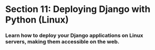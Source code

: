 # Section 11: Deploying Django with Python (Linux)
### Learn how to deploy your Django applications on Linux servers, making them accessible on the web.
